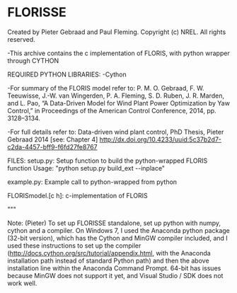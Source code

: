 FLORISSE
========


Created by Pieter Gebraad and Paul Fleming.
Copyright (c) NREL. All rights reserved.

-This archive contains the c implementation of FLORIS, with python wrapper through CYTHON

REQUIRED PYTHON LIBRARIES:
  -Cython

-For summary of the FLORIS model refer to:
P. M. O. Gebraad, F. W. Teeuwisse, J.-W. van Wingerden, P. A. Fleming, S. D. Ruben, J. R. Marden, and L. Pao, “A Data-Driven Model for Wind Plant Power Optimization by Yaw Control,” in Proceedings of the American Control Conference, 2014, pp. 3128–3134.

-For full details refer to:
Data-driven wind plant control, PhD Thesis, Pieter Gebraad 2014 [see: Chapter 4]
http://dx.doi.org/10.4233/uuid:5c37b2d7-c2da-4457-bff9-f6fd27fe8767

FILES:
setup.py: Setup function to build the python-wrapped FLORIS function
  Usage: "python setup.py build_ext --inplace"

example.py: Example call to python-wrapped from python

FLORISmodel.[c h]: c-implementation of FLORIS

"""


Note: (Pieter)
To set up FLORISSE standalone, set up python with numpy, cython and a compiler. On Windows 7, I used the Anaconda python package (32-bit version), which has the Cython and MinGW compiler included, and I used these instructions to set up the compiler (http://docs.cython.org/src/tutorial/appendix.html, with the Anaconda installation path instead of standard Python path) and then the above installation line within the Anaconda Command Prompt. 64-bit has issues because MinGW does not support it yet, and Visual Studio / SDK does not work well.
